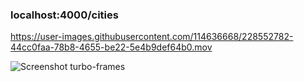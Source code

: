 ### localhost:4000/cities

https://user-images.githubusercontent.com/114636668/228552782-44cc0faa-78b8-4655-be22-5e4b9def64b0.mov

![Screenshot turbo-frames](https://user-images.githubusercontent.com/114636668/228572726-63d1f297-2375-4373-a2b9-f4163ed37bbd.png)
